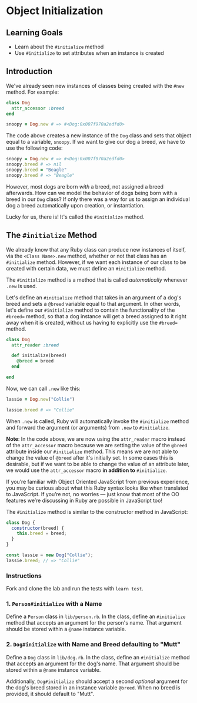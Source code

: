 # Object Initialization

## Learning Goals

- Learn about the `#initialize` method
- Use `#initialize` to set attributes when an instance is created

## Introduction

We've already seen new instances of classes being created with the `#new`
method. For example:

```ruby
class Dog
  attr_accessor :breed
end

snoopy = Dog.new # => #<Dog:0x007f970a2edfd0>
```

The code above creates a new instance of the `Dog` class and sets that object
equal to a variable, `snoopy`. If we want to give our dog a breed, we have to
use the following code:

```ruby
snoopy = Dog.new # => #<Dog:0x007f970a2edfd0>
snoopy.breed # => nil
snoopy.breed = "Beagle"
snoopy.breed # => "Beagle"
```

However, most dogs are born _with_ a breed, not assigned a breed afterwards. How
can we model the behavior of dogs being born with a breed in our `Dog` class? If
only there was a way for us to assign an individual dog a breed automatically
upon creation, or instantiation.

Lucky for us, there is! It's called the `#initialize` method.

## The `#initialize` Method

We already know that any Ruby class can produce new instances of itself, via the
`<Class Name>.new` method, whether or not that class has an `#initialize`
method. However, if we want each instance of our class to be created with
certain data, we must define an `#initialize` method.

The `#initialize` method is a method that is called _automatically_ whenever
`.new` is used.

Let's define an `#initialize` method that takes in an argument of a dog's breed
and sets a `@breed` variable equal to that argument. In other words, let's
define our `#initialize` method to contain the functionality of the `#breed=`
method, so that a dog instance will get a breed assigned to it right away when
it is created, without us having to explicitly use the `#breed=` method.

```ruby
class Dog
  attr_reader :breed

  def initialize(breed)
    @breed = breed
  end

end
```

Now, we can call `.new` like this:

```ruby
lassie = Dog.new("Collie")

lassie.breed # => "Collie"
```

When `.new` is called, Ruby will automatically invoke the `#initialize` method
and forward the argument (or arguments) from `.new` to `#initialize`.

**Note**: In the code above, we are now using the `attr_reader` macro instead of
the `attr_accessor` macro because we are setting the value of the `@breed`
attribute inside our `#initialize` method. This means we are not able to change
the value of `@breed` after it's initially set. In some cases this is desirable,
but if we want to be able to change the value of an attribute later, we would
use the `attr_accessor` macro **in addition to** `#initialize`.

If you’re familiar with Object Oriented JavaScript from previous experience, you
may be curious about what this Ruby syntax looks like when translated to
JavaScript. If you’re not, no worries — just know that most of the OO features
we’re discussing in Ruby are possible in JavaScript too!

The `#initialize` method is similar to the constructor method in JavaScript:

```js
class Dog {
  constructor(breed) {
    this.breed = breed;
  }
}

const lassie = new Dog("Collie");
lassie.breed; // => "Collie"
```

### Instructions

Fork and clone the lab and run the tests with `learn test`.

### 1. `Person#initialize` with a Name

Define a `Person` class in `lib/person.rb`. In the class, define an
`#initialize` method that accepts an argument for the person's name. That
argument should be stored within a `@name` instance variable.

### 2. `Dog#initialize` with Name and Breed defaulting to "Mutt"

Define a `Dog` class in `lib/dog.rb`. In the class, define an `#initialize`
method that accepts an argument for the dog's name. That argument should be
stored within a `@name` instance variable.

Additionally, `Dog#initialize` should accept a second _optional_ argument for
the dog's breed stored in an instance variable `@breed`. When no breed is
provided, it should default to "Mutt".

